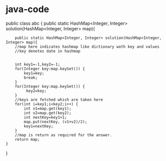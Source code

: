 # java-code





public class abc {
	public static HashMap<Integer, Integer> solution(HashMap<Integer, Integer> map){	
		
		public static HashMap<Integer, Integer> solution(HashMap<Integer, Integer> map){	
		//map here indicates hashmap like dictionary woth key and values
		//key denotes date in hashmap
		
		
		int key1=-1,key2=-1;
		for(Integer key:map.keySet()) {
			key1=key;
			break;
		}
		for(Integer key:map.keySet()) {
			 key2=key;
		}
		//keys are fetched which are taken here
		for(int i=key1;i<key2;i++) {
			int v1=map.get(key1);
			int v2=map.get(key2);
			int nextKey=key1+1;
			map.put(nextKey, (v1+v2)/2);
			key1=nextKey;
		}
		//map is return as required for the answer.
		return map;
	}
  }
